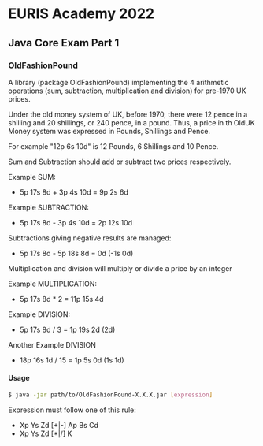 # EURIS Academy 2022
## Java Core Exam Part 1

### OldFashionPound

A library (package OldFashionPound) implementing the 4 arithmetic operations (sum, subtraction, multiplication and division) for pre-1970 UK prices.

Under the old money system of UK, before 1970, there were 12 pence in a shilling and 20 shillings, or 240 pence, in a pound. Thus, a price in th OldUK Money system was expressed in Pounds, Shillings and Pence.

For example "12p 6s 10d" is 12 Pounds, 6 Shillings and 10 Pence.


Sum and Subtraction should add or subtract two prices respectively.

Example SUM:
* 5p 17s 8d + 3p 4s 10d = 9p 2s 6d

Example SUBTRACTION:
* 5p 17s 8d - 3p 4s 10d = 2p 12s 10d

Subtractions giving negative results are managed:
* 5p 17s 8d - 5p 18s 8d = 0d (-1s 0d)


Multiplication and division will multiply or divide a price by an integer

Example MULTIPLICATION:
* 5p 17s 8d * 2 = 11p 15s 4d

Example DIVISION:
* 5p 17s 8d / 3 = 1p 19s 2d (2d)

Another Example DIVISION
* 18p 16s 1d / 15 = 1p 5s 0d (1s 1d)

#### Usage

```bash
$ java -jar path/to/OldFashionPound-X.X.X.jar [expression]
```

Expression must follow one of this rule:
* Xp Ys Zd [+|-] Ap Bs Cd
* Xp Ys Zd [*|/] K 